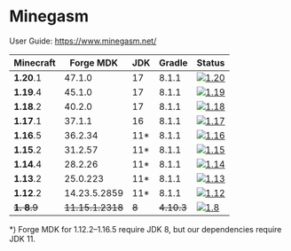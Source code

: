 # Minegasm

User Guide: https://www.minegasm.net/

| Minecraft  | Forge MDK    | JDK  | Gradle | Status                                                                                                                                                                      |
|------------|--------------|------|--------|-----------------------------------------------------------------------------------------------------------------------------------------------------------------------------|
| **1.20**.1 | 47.1.0       | 17   | 8.1.1  | [![1.20](https://github.com/RainbowVille/minegasm/actions/workflows/gradle-forge-1.20.yml/badge.svg)](https://github.com/RainbowVille/minegasm/actions/workflows/gradle-forge-1.20.yml) |
| **1.19**.4 | 45.1.0       | 17   | 8.1.1  | [![1.19](https://github.com/RainbowVille/minegasm/actions/workflows/gradle-forge-1.19.yml/badge.svg)](https://github.com/RainbowVille/minegasm/actions/workflows/gradle-forge-1.19.yml) |
| **1.18**.2 | 40.2.0       | 17   | 8.1.1  | [![1.18](https://github.com/RainbowVille/minegasm/actions/workflows/gradle-forge-1.18.yml/badge.svg)](https://github.com/RainbowVille/minegasm/actions/workflows/gradle-forge-1.18.yml) |
| **1.17**.1 | 37.1.1       | 16   | 8.1.1  | [![1.17](https://github.com/RainbowVille/minegasm/actions/workflows/gradle-forge-1.17.yml/badge.svg)](https://github.com/RainbowVille/minegasm/actions/workflows/gradle-forge-1.17.yml) |
| **1.16**.5 | 36.2.34      | 11\* | 8.1.1  | [![1.16](https://github.com/RainbowVille/minegasm/actions/workflows/gradle-forge-1.16.yml/badge.svg)](https://github.com/RainbowVille/minegasm/actions/workflows/gradle-forge-1.16.yml) |
| **1.15**.2 | 31.2.57      | 11\* | 8.1.1  | [![1.15](https://github.com/RainbowVille/minegasm/actions/workflows/gradle-forge-1.15.yml/badge.svg)](https://github.com/RainbowVille/minegasm/actions/workflows/gradle-forge-1.15.yml) |
| **1.14**.4 | 28.2.26      | 11\* | 8.1.1  | [![1.14](https://github.com/RainbowVille/minegasm/actions/workflows/gradle-forge-1.14.yml/badge.svg)](https://github.com/RainbowVille/minegasm/actions/workflows/gradle-forge-1.14.yml) |
| **1.13**.2 | 25.0.223     | 11\* | 8.1.1  | [![1.13](https://github.com/RainbowVille/minegasm/actions/workflows/gradle-forge-1.13.yml/badge.svg)](https://github.com/RainbowVille/minegasm/actions/workflows/gradle-forge-1.13.yml) |
| **1.12**.2 | 14.23.5.2859 | 11\* | 8.1.1  | [![1.12](https://github.com/RainbowVille/minegasm/actions/workflows/gradle-forge-1.12.yml/badge.svg)](https://github.com/RainbowVille/minegasm/actions/workflows/gradle-forge-1.12.yml) |
| ~~**1. 8**.9~~ | ~~11.15.1.2318~~ | ~~8~~ | ~~4.10.3~~  | [![1.8](https://github.com/RainbowVille/minegasm/actions/workflows/gradle-forge-legacy-1.8.yml/badge.svg)](https://github.com/RainbowVille/minegasm/actions/workflows/gradle-forge-legacy-1.8.yml) |

*) Forge MDK for 1.12.2&ndash;1.16.5 require JDK 8, but our dependencies require JDK 11.
